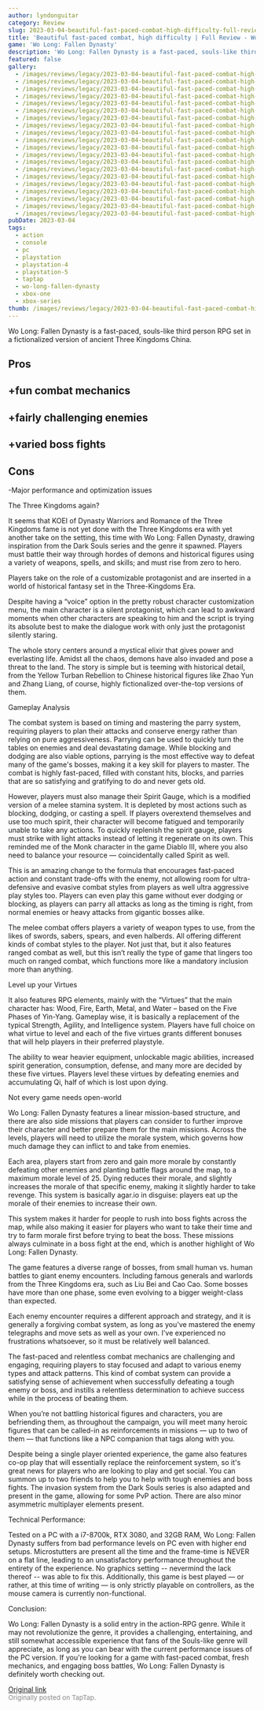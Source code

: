 ```yaml
---
author: lyndonguitar
category: Review
slug: 2023-03-04-beautiful-fast-paced-combat-high-difficulty-full-review-wo-long-fallen-dynasty
title: 'Beautiful fast-paced combat, high difficulty | Full Review - Wo Long: Fallen Dynasty'
game: 'Wo Long: Fallen Dynasty'
description: 'Wo Long: Fallen Dynasty is a fast-paced, souls-like third person RPG set in a fictionalized version of ancient Three Kingdoms China.'
featured: false
gallery:
  - /images/reviews/legacy/2023-03-04-beautiful-fast-paced-combat-high-difficulty--full-review---wo-long-fallen-dynasty-0.avif
  - /images/reviews/legacy/2023-03-04-beautiful-fast-paced-combat-high-difficulty--full-review---wo-long-fallen-dynasty-1.avif
  - /images/reviews/legacy/2023-03-04-beautiful-fast-paced-combat-high-difficulty--full-review---wo-long-fallen-dynasty-2.avif
  - /images/reviews/legacy/2023-03-04-beautiful-fast-paced-combat-high-difficulty--full-review---wo-long-fallen-dynasty-3.avif
  - /images/reviews/legacy/2023-03-04-beautiful-fast-paced-combat-high-difficulty--full-review---wo-long-fallen-dynasty-4.avif
  - /images/reviews/legacy/2023-03-04-beautiful-fast-paced-combat-high-difficulty--full-review---wo-long-fallen-dynasty-5.avif
  - /images/reviews/legacy/2023-03-04-beautiful-fast-paced-combat-high-difficulty--full-review---wo-long-fallen-dynasty-6.avif
  - /images/reviews/legacy/2023-03-04-beautiful-fast-paced-combat-high-difficulty--full-review---wo-long-fallen-dynasty-7.avif
  - /images/reviews/legacy/2023-03-04-beautiful-fast-paced-combat-high-difficulty--full-review---wo-long-fallen-dynasty-8.avif
  - /images/reviews/legacy/2023-03-04-beautiful-fast-paced-combat-high-difficulty--full-review---wo-long-fallen-dynasty-9.avif
  - /images/reviews/legacy/2023-03-04-beautiful-fast-paced-combat-high-difficulty--full-review---wo-long-fallen-dynasty-10.avif
  - /images/reviews/legacy/2023-03-04-beautiful-fast-paced-combat-high-difficulty--full-review---wo-long-fallen-dynasty-11.avif
  - /images/reviews/legacy/2023-03-04-beautiful-fast-paced-combat-high-difficulty--full-review---wo-long-fallen-dynasty-12.avif
  - /images/reviews/legacy/2023-03-04-beautiful-fast-paced-combat-high-difficulty--full-review---wo-long-fallen-dynasty-13.avif
  - /images/reviews/legacy/2023-03-04-beautiful-fast-paced-combat-high-difficulty--full-review---wo-long-fallen-dynasty-14.avif
  - /images/reviews/legacy/2023-03-04-beautiful-fast-paced-combat-high-difficulty--full-review---wo-long-fallen-dynasty-15.avif
  - /images/reviews/legacy/2023-03-04-beautiful-fast-paced-combat-high-difficulty--full-review---wo-long-fallen-dynasty-16.avif
  - /images/reviews/legacy/2023-03-04-beautiful-fast-paced-combat-high-difficulty--full-review---wo-long-fallen-dynasty-17.avif
  - /images/reviews/legacy/2023-03-04-beautiful-fast-paced-combat-high-difficulty--full-review---wo-long-fallen-dynasty-18.avif
  - /images/reviews/legacy/2023-03-04-beautiful-fast-paced-combat-high-difficulty--full-review---wo-long-fallen-dynasty-19.avif
pubDate: 2023-03-04
tags:
  - action
  - console
  - pc
  - playstation
  - playstation-4
  - playstation-5
  - taptap
  - wo-long-fallen-dynasty
  - xbox-one
  - xbox-series
thumb: /images/reviews/legacy/2023-03-04-beautiful-fast-paced-combat-high-difficulty--full-review---wo-long-fallen-dynasty-0.avif
---
```


Wo Long: Fallen Dynasty is a fast-paced, souls-like third person RPG set in a fictionalized version of ancient Three Kingdoms China.




## Pros



## +fun combat mechanics


## +fairly challenging enemies


## +varied boss fights




## Cons


-Major performance and optimization issues

The Three Kingdoms again?

It seems that KOEI of Dynasty Warriors and Romance of the Three Kingdoms fame is not yet done with the Three Kingdoms era with yet another take on the setting, this time with Wo Long: Fallen Dynasty, drawing inspiration from the Dark Souls series and the genre it spawned. Players must battle their way through hordes of demons and historical figures using a variety of weapons, spells, and skills; and must rise from zero to hero.

Players take on the role of a customizable protagonist and are inserted in a world of historical fantasy set in the Three-Kingdoms Era.

Despite having a “voice” option in the pretty robust character customization menu, the main character is a silent protagonist, which can lead to awkward moments when other characters are speaking to him and the script is trying its absolute best to make the dialogue work with only just the protagonist silently staring.

The whole story centers around a mystical elixir that gives power and everlasting life. Amidst all the chaos, demons have also invaded and pose a threat to the land. The story is simple but is teeming with historical detail, from the Yellow Turban Rebellion to Chinese historical figures like Zhao Yun and Zhang Liang, of course, highly fictionalized over-the-top versions of them.

Gameplay Analysis

The combat system is based on timing and mastering the parry system, requiring players to plan their attacks and conserve energy rather than relying on pure aggressiveness. Parrying can be used to quickly turn the tables on enemies and deal devastating damage. While blocking and dodging are also viable options, parrying is the most effective way to defeat many of the game's bosses, making it a key skill for players to master. The combat is highly fast-paced, filled with constant hits, blocks, and parries that are so satisfying and gratifying to do and never gets old.

However, players must also manage their Spirit Gauge, which is a modified version of a melee stamina system. It is depleted by most actions such as blocking, dodging, or casting a spell. If players overextend themselves and use too much spirit, their character will become fatigued and temporarily unable to take any actions. To quickly replenish the spirit gauge, players must strike with light attacks instead of letting it regenerate on its own. This reminded me of the Monk character in the game Diablo III, where you also need to balance your resource — coincidentally called Spirit as well.

This is an amazing change to the formula that encourages fast-paced action and constant trade-offs with the enemy, not allowing room for ultra-defensive and evasive combat styles from players as well ultra aggressive play styles too. Players can even play this game without ever dodging or blocking, as players can parry all attacks as long as the timing is right, from normal enemies or heavy attacks from gigantic bosses alike.

The melee combat offers players a variety of weapon types to use, from the likes of swords, sabers, spears, and even halberds. All offering different kinds of combat styles to the player. Not just that, but it also features ranged combat as well, but this isn’t really the type of game that lingers too much on ranged combat, which functions more like a mandatory inclusion more than anything.

Level up your Virtues

It also features RPG elements, mainly with the “Virtues” that the main character has: Wood, Fire, Earth, Metal, and Water – based on the Five Phases of Yin-Yang. Gameplay wise, it is basically a replacement of the typical Strength, Agility, and Intelligence system. Players have full choice on what virtue to level and each of the five virtues grants different bonuses that will help players in their preferred playstyle.

The ability to wear heavier equipment, unlockable magic abilities, increased spirit generation, consumption, defense, and many more are decided by these five virtues. Players level these virtues by defeating enemies and accumulating Qi, half of which is lost upon dying.

Not every game needs open-world

Wo Long: Fallen Dynasty features a linear mission-based structure, and there are also side missions that players can consider to further improve their character and better prepare them for the main missions. Across the levels, players will need to utilize the morale system, which governs how much damage they can inflict to and take from enemies.

Each area, players start from zero and gain more morale by constantly defeating other enemies and planting battle flags around the map, to a maximum morale level of 25. Dying reduces their morale, and slightly increases the morale of that specific enemy, making it slightly harder to take revenge. This system is basically agar.io in disguise: players eat up the morale of their enemies to increase their own.

This system makes it harder for people to rush into boss fights across the map, while also making it easier for players who want to take their time and try to farm morale first before trying to beat the boss. These missions always culminate in a boss fight at the end, which is another highlight of Wo Long: Fallen Dynasty.

The game features a diverse range of bosses, from small human vs. human battles to giant enemy encounters. Including famous generals and warlords from the Three Kingdoms era, such as Liu Bei and Cao Cao. Some bosses have more than one phase, some even evolving to a bigger weight-class than expected.

Each enemy encounter requires a different approach and strategy, and it is generally a forgiving combat system, as long as you've mastered the enemy telegraphs and move sets as well as your own. I've experienced no frustrations whatsoever, so it must be relatively well balanced.

The fast-paced and relentless combat mechanics are challenging and engaging, requiring players to stay focused and adapt to various enemy types and attack patterns. This kind of combat system can provide a satisfying sense of achievement when successfully defeating a tough enemy or boss, and instills a relentless determination to achieve success while in the process of beating them.

When you’re not battling historical figures and characters, you are befriending them, as throughout the campaign, you will meet many heroic figures that can be called-in as reinforcements in missions — up to two of them — that functions like a NPC companion that tags along with you.

Despite being a single player oriented experience, the game also features co-op play that will essentially replace the reinforcement system, so it's great news for players who are looking to play and get social. You can summon up to two friends to help you to help with tough enemies and boss fights. The invasion system from the Dark Souls series is also adapted and present in the game, allowing for some PvP action. There are also minor asymmetric multiplayer elements present.

Technical Performance:

Tested on a PC with a i7-8700k, RTX 3080, and 32GB RAM, Wo Long: Fallen Dynasty suffers from bad performance levels on PC even with higher end setups. Microstutters are present all the time and the frame-time is NEVER on a flat line, leading to an unsatisfactory performance throughout the entirety of the experience. No graphics setting -- nevermind the lack thereof -- was able to fix this. Additionally, this game is best played — or rather, at this time of writing — is only strictly playable on controllers, as the mouse camera is currently non-functional.

Conclusion:

Wo Long: Fallen Dynasty is a solid entry in the action-RPG genre. While it may not revolutionize the genre, it provides a challenging, entertaining, and still somewhat accessible experience that fans of the Souls-like genre will appreciate, as long as you can bear with the current performance issues of the PC version. If you're looking for a game with fast-paced combat, fresh mechanics, and engaging boss battles, Wo Long: Fallen Dynasty is definitely worth checking out.

[Original link](https://www.taptap.io/post/4699145)<br><span style="font-size: 0.95em; color: #888;">Originally posted on TapTap.</span>